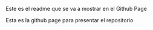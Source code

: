 Este es el readme que se va a mostrar en el Github Page

Esta es la github page para presentar el repositorio

